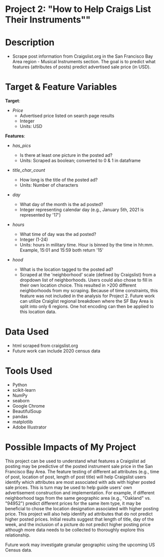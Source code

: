 # Project 2: \"How to Help Craigs List Their Instruments\""

# Description
* Scrape post information from Craigslist.org in the San Francisco Bay Area region - Musical Instruments section.  The goal is to predict what features (attributes of posts) predict advertised sale price (in USD).

# Target & Feature Variables

**Target**:
* *Price*
    * Advertised price listed on search page results
    * Integer
    * Units: USD
    
**Features**:
* *has_pics*
    * Is there at least one picture in the posted ad?
    * Units: Scraped as boolean; converted to 0 & 1 in dataframe
        
* *title_char_count*
    - How long is the title of the posted ad?
    - Units: Number of characters
* *day*
    - What day of the month is the ad posted?
    - Integer representing calendar day (e.g., January 5th, 2021 is represented by '17')
* *hours*
    - What time of day was the ad posted?
    - Integer (1-24)
    - Units: hours in military time.  Hour is binned by the time in hh:mm.  Example, 15:01 and 15:59 both return '15'
* *hood*
    - What is the location tagged to the posted ad?
    - Scraped at the 'neighborhood' scale (defined by Craigslist) from a dropdown list of neighborhoods.  Users could also chose to fill in their own location choice.  This resulted in >200 different neighborhoods from my scraping.  Because of time constraints, this feature was not included in the analysis for Project 2.  Future work can utilize Craiglist regional breakdown where the SF Bay Area is split into only 6 regions.  One hot encoding can then be applied to this location data.

# Data Used

* html scraped from craigslist.org
* Future work can include 2020 census data

# Tools Used

* Python
* scikit-learn
* NumPy
* seaborn
* Google Chrome
* BeautifulSoup
* pandas
* matplotlib
* Adobe Illustrator

# Possible Impacts of My Project

This project can be used to understand what features a Craigslist ad posting may be predictive of the posted instrument sale price in the San Francisco Bay Area.  The feature testing of different ad attributes (e.g., time of post, location of post, length of post title) will help Craigslist users identify which attributes are most associated with ads with higher posted sale prices.  This is turn may be used to help guide users' own advertisement construction and implementation.  For example, if different neighborhood tags from the same geographic area (e.g., \"Oakland\" vs. \"94952\") predict different prices for the same item type, it may be beneficial to chose the location designation associated with higher posting price. This project will also help identify ad attributes that do not predict higher posted prices.  Initial results suggest that length of title, day of the week, and the inclusion of a picture do not predict higher posting price although more data needs to be collected to thoroughly explore this relationship.

Future work may investigate granular geographic using the upcoming US Census data. 
